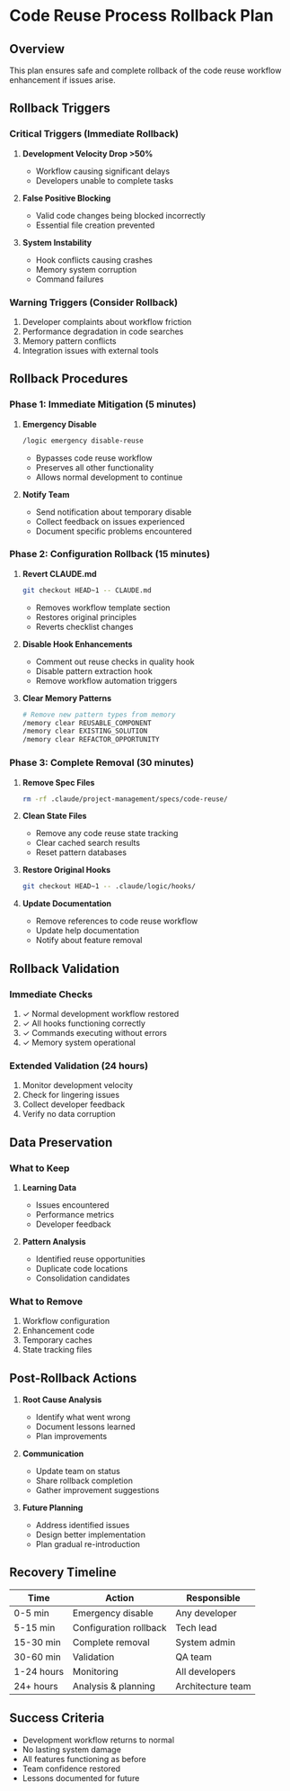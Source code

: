 # Code Reuse Process Rollback Plan

## Overview
This plan ensures safe and complete rollback of the code reuse workflow enhancement if issues arise.

## Rollback Triggers

### Critical Triggers (Immediate Rollback)
1. **Development Velocity Drop >50%**
   - Workflow causing significant delays
   - Developers unable to complete tasks
   
2. **False Positive Blocking**
   - Valid code changes being blocked incorrectly
   - Essential file creation prevented
   
3. **System Instability**
   - Hook conflicts causing crashes
   - Memory system corruption
   - Command failures

### Warning Triggers (Consider Rollback)
1. Developer complaints about workflow friction
2. Performance degradation in code searches
3. Memory pattern conflicts
4. Integration issues with external tools

## Rollback Procedures

### Phase 1: Immediate Mitigation (5 minutes)

1. **Emergency Disable**
   ```bash
   /logic emergency disable-reuse
   ```
   - Bypasses code reuse workflow
   - Preserves all other functionality
   - Allows normal development to continue

2. **Notify Team**
   - Send notification about temporary disable
   - Collect feedback on issues experienced
   - Document specific problems encountered

### Phase 2: Configuration Rollback (15 minutes)

1. **Revert CLAUDE.md**
   ```bash
   git checkout HEAD~1 -- CLAUDE.md
   ```
   - Removes workflow template section
   - Restores original principles
   - Reverts checklist changes

2. **Disable Hook Enhancements**
   - Comment out reuse checks in quality hook
   - Disable pattern extraction hook
   - Remove workflow automation triggers

3. **Clear Memory Patterns**
   ```bash
   # Remove new pattern types from memory
   /memory clear REUSABLE_COMPONENT
   /memory clear EXISTING_SOLUTION
   /memory clear REFACTOR_OPPORTUNITY
   ```

### Phase 3: Complete Removal (30 minutes)

1. **Remove Spec Files**
   ```bash
   rm -rf .claude/project-management/specs/code-reuse/
   ```

2. **Clean State Files**
   - Remove any code reuse state tracking
   - Clear cached search results
   - Reset pattern databases

3. **Restore Original Hooks**
   ```bash
   git checkout HEAD~1 -- .claude/logic/hooks/
   ```

4. **Update Documentation**
   - Remove references to code reuse workflow
   - Update help documentation
   - Notify about feature removal

## Rollback Validation

### Immediate Checks
1. ✓ Normal development workflow restored
2. ✓ All hooks functioning correctly
3. ✓ Commands executing without errors
4. ✓ Memory system operational

### Extended Validation (24 hours)
1. Monitor development velocity
2. Check for lingering issues
3. Collect developer feedback
4. Verify no data corruption

## Data Preservation

### What to Keep
1. **Learning Data**
   - Issues encountered
   - Performance metrics
   - Developer feedback
   
2. **Pattern Analysis**
   - Identified reuse opportunities
   - Duplicate code locations
   - Consolidation candidates

### What to Remove
1. Workflow configuration
2. Enhancement code
3. Temporary caches
4. State tracking files

## Post-Rollback Actions

1. **Root Cause Analysis**
   - Identify what went wrong
   - Document lessons learned
   - Plan improvements

2. **Communication**
   - Update team on status
   - Share rollback completion
   - Gather improvement suggestions

3. **Future Planning**
   - Address identified issues
   - Design better implementation
   - Plan gradual re-introduction

## Recovery Timeline

| Time | Action | Responsible |
|------|--------|-------------|
| 0-5 min | Emergency disable | Any developer |
| 5-15 min | Configuration rollback | Tech lead |
| 15-30 min | Complete removal | System admin |
| 30-60 min | Validation | QA team |
| 1-24 hours | Monitoring | All developers |
| 24+ hours | Analysis & planning | Architecture team |

## Success Criteria
- Development workflow returns to normal
- No lasting system damage
- All features functioning as before
- Team confidence restored
- Lessons documented for future